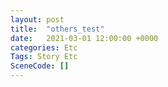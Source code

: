 ```yaml
---
layout: post
title:  "others_test"
date:   2021-03-01 12:00:00 +0000
categories: Etc
Tags: Story Etc
SceneCode: []
---
```

